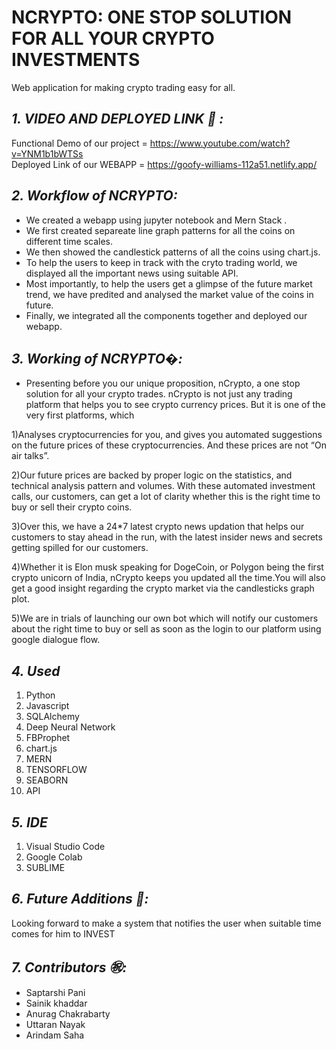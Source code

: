 # NCRYPTO: ONE STOP SOLUTION FOR ALL YOUR CRYPTO INVESTMENTS
Web application for making crypto trading easy for all.
## *1. VIDEO AND DEPLOYED LINK 💸 :*
Functional Demo of our project = https://www.youtube.com/watch?v=YNM1b1bWTSs<br/>
Deployed Link of our WEBAPP = https://goofy-williams-112a51.netlify.app/

## *2. Workflow of NCRYPTO:*
  - We created a webapp using jupyter notebook and Mern Stack .<br/>
  - We first created separeate line graph patterns for all the coins on different time scales. <br/>
  - We then showed the candlestick patterns of all the coins using chart.js. <br/>
  - To help the users to keep in track with the cryto trading world, we displayed all the important news using suitable API.<br/>
  - Most importantly, to help the users get a glimpse of the future market trend, we have predited and analysed the market value of the coins in future.<br/> 
  - Finally, we integrated all the components together and deployed our webapp.<br/>
 
  
  
 ## *3. Working of NCRYPTO�:*
   - Presenting before you our unique proposition, nCrypto, a one stop solution for all your crypto trades. 
nCrypto is not just any trading platform that helps you to see crypto currency prices. But it is one of the very first platforms, which 

1)Analyses cryptocurrencies for you, and gives you automated suggestions on the future prices of these cryptocurrencies. And these prices are not “On air talks”. 

2)Our future prices are backed by proper logic on the statistics, and technical analysis pattern and volumes. With these automated investment calls, our customers, can get a lot of clarity whether this is the right time to buy or sell their crypto coins. 

3)Over this, we have a 24*7 latest crypto news updation that helps our customers to stay ahead in the run, with the latest insider news and secrets getting spilled for our customers. 

4)Whether it is Elon musk speaking for DogeCoin, or Polygon being the first crypto unicorn of India, nCrypto keeps you updated all the time.You will also get a good insight regarding the crypto market via the candlesticks graph plot. 

5)We are in trials of launching our own bot which will notify our customers about the right time to buy or sell as soon as the login to our platform using google dialogue flow.


 ## *4. Used*
 1. Python
 2. Javascript
 3. SQLAlchemy
 4. Deep Neural Network
 5. FBProphet
 6. chart.js
 7. MERN
 8. TENSORFLOW
 9. SEABORN
 10. API
 ## *5. IDE*
 1. Visual Studio Code
 2. Google Colab
 3. SUBLIME
 ## *6. Future Additions 🤞:*
 Looking forward to make a system that notifies the user when suitable time comes for him to INVEST
 ## *7. Contributors ㊗️:*
  - Saptarshi Pani<br/>
  - Sainik khaddar<br/>
  - Anurag Chakrabarty<br/>
  - Uttaran Nayak<br/>
  - Arindam Saha<br/>
